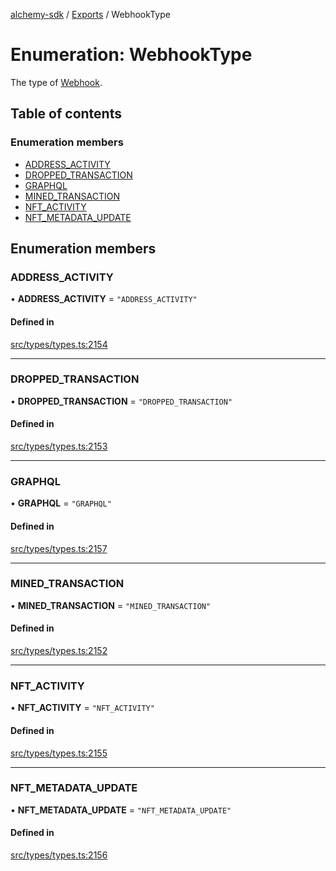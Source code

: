 [alchemy-sdk](../README.md) / [Exports](../modules.md) / WebhookType

# Enumeration: WebhookType

The type of [Webhook](../interfaces/Webhook.md).

## Table of contents

### Enumeration members

- [ADDRESS\_ACTIVITY](WebhookType.md#address_activity)
- [DROPPED\_TRANSACTION](WebhookType.md#dropped_transaction)
- [GRAPHQL](WebhookType.md#graphql)
- [MINED\_TRANSACTION](WebhookType.md#mined_transaction)
- [NFT\_ACTIVITY](WebhookType.md#nft_activity)
- [NFT\_METADATA\_UPDATE](WebhookType.md#nft_metadata_update)

## Enumeration members

### ADDRESS\_ACTIVITY

• **ADDRESS\_ACTIVITY** = `"ADDRESS_ACTIVITY"`

#### Defined in

[src/types/types.ts:2154](https://github.com/alchemyplatform/alchemy-sdk-js/blob/4a7f568/src/types/types.ts#L2154)

___

### DROPPED\_TRANSACTION

• **DROPPED\_TRANSACTION** = `"DROPPED_TRANSACTION"`

#### Defined in

[src/types/types.ts:2153](https://github.com/alchemyplatform/alchemy-sdk-js/blob/4a7f568/src/types/types.ts#L2153)

___

### GRAPHQL

• **GRAPHQL** = `"GRAPHQL"`

#### Defined in

[src/types/types.ts:2157](https://github.com/alchemyplatform/alchemy-sdk-js/blob/4a7f568/src/types/types.ts#L2157)

___

### MINED\_TRANSACTION

• **MINED\_TRANSACTION** = `"MINED_TRANSACTION"`

#### Defined in

[src/types/types.ts:2152](https://github.com/alchemyplatform/alchemy-sdk-js/blob/4a7f568/src/types/types.ts#L2152)

___

### NFT\_ACTIVITY

• **NFT\_ACTIVITY** = `"NFT_ACTIVITY"`

#### Defined in

[src/types/types.ts:2155](https://github.com/alchemyplatform/alchemy-sdk-js/blob/4a7f568/src/types/types.ts#L2155)

___

### NFT\_METADATA\_UPDATE

• **NFT\_METADATA\_UPDATE** = `"NFT_METADATA_UPDATE"`

#### Defined in

[src/types/types.ts:2156](https://github.com/alchemyplatform/alchemy-sdk-js/blob/4a7f568/src/types/types.ts#L2156)
